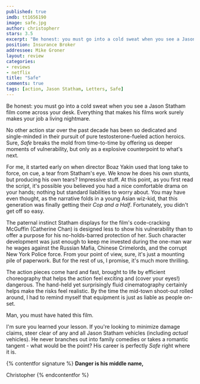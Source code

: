 ```yaml
---
published: true
imdb: tt1656190
image: safe.jpg
author: christopherr
stars: 3.5
excerpt: "Be honest: you must go into a cold sweat when you see a Jason Statham film come across your desk. Everything that makes his films work surely makes your job a living nightmare."
position: Insurance Broker
addressee: Mike Groner
layout: review
categories:
- reviews
- netflix
title: "Safe"
comments: true
tags: [action, Jason Statham, Letters, Safe]
---
```

Be honest: you must go into a cold sweat when you see a Jason Statham film come across your desk. Everything that makes his films work surely makes your job a living nightmare.

No other action star over the past decade has been so dedicated and single-minded in their pursuit of pure testosterone-fueled action heroics. Sure, _Safe_ breaks the mold from time-to-time by offering us deeper moments of vulnerability, but only as a explosive counterpoint to what's next. 

For me, it started early on when director Boaz Yakin used that long take to force, on cue, a tear from Statham's eye. We know he does his own stunts, but producing his own tears? Impressive stuff. At this point, as you first read the script, it's possible you believed you had a nice comfortable drama on your hands; nothing but standard liabilities to worry about.  You may have even thought, as the narrative folds in a young Asian wiz-kid, that this generation was finally getting their _Cop and a Half_.  Fortunately, you didn't get off so easy.

The paternal instinct Statham displays for the film's code-cracking McGuffin (Catherine Chan) is designed less to show his vulnerability than to offer a purpose for his no-holds-barred protection of her. Such character development was just enough to keep me invested during the one-man war he wages against the Russian Mafia, Chinese Crimelords, and the corrupt New York Police force. From your point of view, sure, it's just a mounting pile of paperwork. But for the rest of us, I promise, it's much more thrilling.

The action pieces come hard and fast, brought to life by efficient choreography that helps the action feel exciting and (cover your eyes!) dangerous.  The hand-held yet surprisingly fluid cinematography certainly helps make the risks feel realistic. By the time the mid-town shoot-out rolled around, I had to remind myself that equipment is just as liable as people on-set. 

Man, you must have hated this film.

I'm sure you learned your lesson. If you're looking to minimize damage claims, steer clear of any and all Jason Statham vehicles (including _actual_ vehicles). He never branches out into family comedies or takes a romantic tangent - what would be the point? His career is perfectly _Safe_ right where it is.

{% contentfor signature %}
**Danger is his middle name,**

Christopher
{% endcontentfor %}
